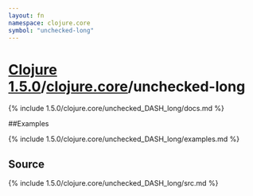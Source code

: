 ```yaml
---
layout: fn
namespace: clojure.core
symbol: "unchecked-long"
---
```


# [Clojure 1.5.0](../../)/[clojure.core](../)/unchecked-long

{% include 1.5.0/clojure.core/unchecked_DASH_long/docs.md %}

##Examples

{% include 1.5.0/clojure.core/unchecked_DASH_long/examples.md %}
## Source
{% include 1.5.0/clojure.core/unchecked_DASH_long/src.md %}

